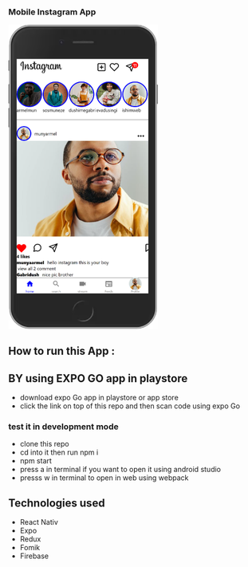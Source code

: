 ### Mobile Instagram App 
<img src="/assets/images/Home%20Screen.png" alt="Home Screen" width="300">

 ## How to run this App :
 ## BY using EXPO GO app in playstore
- download expo Go app in playstore or app store
- click the link on top of this repo and then scan code using expo Go 

### test it in development mode
- clone this repo 
- cd into it then run npm i 
- npm start 
- press a in terminal if you want to open it using android studio
- presss w in terminal to open in web using webpack

## Technologies used
- React Nativ
- Expo
- Redux
- Fomik
- Firebase





